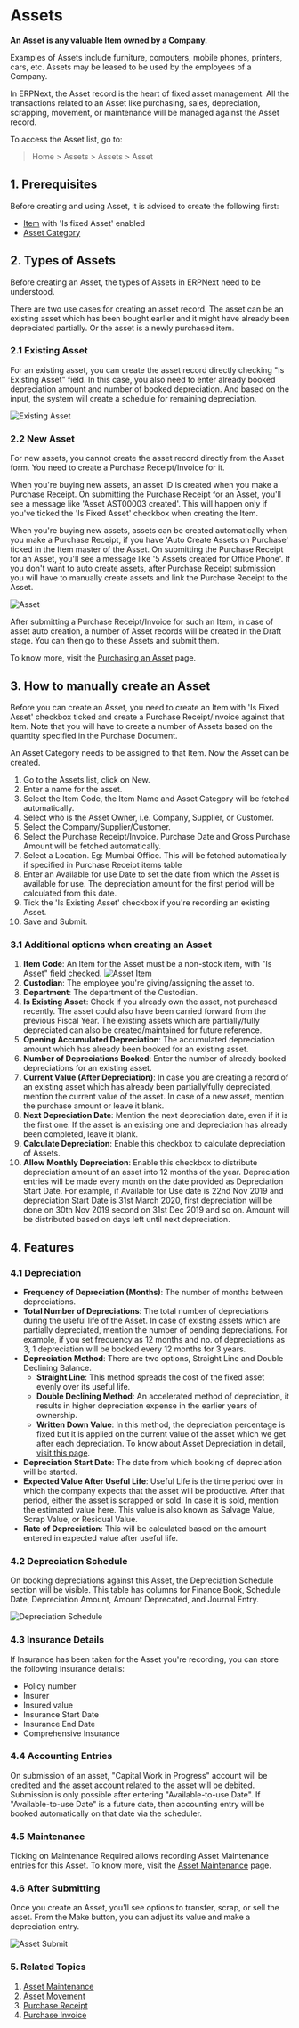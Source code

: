 <!-- add-breadcrumbs -->
# Assets

**An Asset is any valuable Item owned by a Company.**

Examples of Assets include furniture, computers, mobile phones, printers, cars, etc. Assets may be leased to be used by the employees of a Company.

In ERPNext, the Asset record is the heart of fixed asset management. All the transactions related to an Asset like purchasing, sales, depreciation, scrapping, movement, or maintenance will be managed against the Asset record.

To access the Asset list, go to:
> Home > Assets > Assets > Asset

## 1. Prerequisites
Before creating and using Asset, it is advised to create the following first:

* [Item](/docs/user/manual/en/stock/item) with 'Is fixed Asset' enabled
* [Asset Category](/docs/user/manual/en/asset/asset-category)

## 2. Types of Assets
Before creating an Asset, the types of Assets in ERPNext need to be understood.

There are two use cases for creating an asset record. The asset can be an existing asset which has been bought earlier and it might have already been depreciated partially. Or the asset is a newly purchased item.

### 2.1 Existing Asset
For an existing asset, you can create the asset record directly checking "Is Existing Asset" field. In this case, you also need to enter already booked depreciation amount and number of booked depreciation. And based on the input, the system will create a schedule for remaining depreciation.

<img class="screenshot" alt="Existing Asset" src="{{docs_base_url}}/assets/img/asset/existing-asset.png">

### 2.2 New Asset

For new assets, you cannot create the asset record directly from the Asset form. You need to create a Purchase Receipt/Invoice for it.

When you're buying new assets, an asset ID is created when you make a Purchase Receipt. On submitting the Purchase Receipt for an Asset, you'll see a message like 'Asset AST00003 created'. This will happen only if you've ticked the 'Is Fixed Asset' checkbox when creating the Item.

When you're buying new assets, assets can be created automatically when you make a Purchase Receipt, if you have 'Auto Create Assets on Purchase' ticked in the Item master of the Asset. On submitting the Purchase Receipt for an Asset, you'll see a message like '5 Assets created for Office Phone'. If you don't want to auto create assets, after Purchase Receipt submission you will have to manually create assets and link the Purchase Receipt to the Asset.

<img class="screenshot" alt="Asset" src="{{docs_base_url}}/assets/img/asset/asset.png">

After submitting a Purchase Receipt/Invoice for such an Item, in case of asset auto creation, a number of Asset records will be created in the Draft stage. You can then go to these Assets and submit them.

To know more, visit the [Purchasing an Asset](/docs/user/manual/en/asset/purchasing-an-asset) page.

## 3. How to manually create an Asset

Before you can create an Asset, you need to create an Item with 'Is Fixed Asset' checkbox ticked and create a Purchase Receipt/Invoice against that Item. Note that you will have to create a number of Assets based on the quantity specified in the Purchase Document.

An Asset Category needs to be assigned to that Item. Now the Asset can be created.

1. Go to the Assets list, click on New.
1. Enter a name for the asset.
1. Select the Item Code, the Item Name and Asset Category will be fetched automatically.
1. Select who is the Asset Owner, i.e. Company, Supplier, or Customer.
1. Select the Company/Supplier/Customer.
1. Select the Purchase Receipt/Invoice. Purchase Date and Gross Purchase Amount will be fetched automatically.
1. Select a Location. Eg: Mumbai Office. This will be fetched automatically if specified in Purchase Receipt items table
1. Enter an Available for use Date to set the date from which the Asset is available for use. The depreciation amount for the first period will be calculated from this date.
1. Tick the 'Is Existing Asset' checkbox if you're recording an existing Asset.
1. Save and Submit. 

### 3.1 Additional options when creating an Asset

1. **Item Code**: An Item for the Asset must be a non-stock item, with "Is Asset" field checked.
    <img class="screenshot" alt="Asset Item" src="{{docs_base_url}}/assets/img/asset/asset-item.png">
1. **Custodian**: The employee you're giving/assigning the asset to.
1. **Department**: The department of the Custodian.
1. **Is Existing Asset**: Check if you already own the asset, not purchased recently. The asset could also have been carried forward from the previous Fiscal Year. The existing assets which are partially/fully depreciated can also be created/maintained for future reference.
1. **Opening Accumulated Depreciation**: The accumulated depreciation amount which has already been booked for an existing asset.
1. **Number of Depreciations Booked**: Enter the number of already booked depreciations for an existing asset.
1. **Current Value (After Depreciation)**: In case you are creating a record of an existing asset which has already been partially/fully depreciated, mention the current value of the asset. In case of a new asset, mention the purchase amount or leave it blank.
1. **Next Depreciation Date**: Mention the next depreciation date, even if it is the first one. If the asset is an existing one and depreciation has already been completed, leave it blank.
1. **Calculate Depreciation**: Enable this checkbox to calculate depreciation of Assets.
1. **Allow Monthly Depreciation**: Enable this checkbox to distribute depreciation amount of an asset into 12 months of the year. Depreciation entries will be made every month on the date provided as Depreciation Start Date. For example, if Available for Use date is 22nd Nov 2019 and depreciation Start Date is 31st March 2020, first depreciation will be done on 30th Nov 2019 second on 31st Dec 2019 and so on. Amount will be distributed based on days left until next depreciation. 

## 4. Features

### 4.1 Depreciation

* **Frequency of Depreciation (Months)**: The number of months between depreciations.
* **Total Number of Depreciations**: The total number of depreciations during the useful life of the Asset. In case of existing assets which are partially depreciated, mention the number of pending depreciations. For example, if you set frequency as 12 months and no. of depreciations as 3, 1 depreciation will be booked every 12 months for 3 years.
* **Depreciation Method**: There are two options, Straight Line and Double Declining Balance.
    - **Straight Line**: This method spreads the cost of the fixed asset evenly over its useful life.
    - **Double Declining Method**: An accelerated method of depreciation, it results in higher depreciation expense in the earlier years of ownership.
    - **Written Down Value**: In this method, the depreciation percentage is fixed but it is applied on the current value of the asset which we get after each depreciation.
    To know about Asset Depreciation in detail, [visit this page](/docs/user/manual/en/asset/asset-depreciation).
* **Depreciation Start Date**: The date from which booking of depreciation will be started.
* **Expected Value After Useful Life**: Useful Life is the time period over in which the company expects that the asset will be productive. After that period, either the asset is scrapped or sold. In case it is sold, mention the estimated value here. This value is also known as Salvage Value, Scrap Value, or Residual Value.
* **Rate of Depreciation**: This will be calculated based on the amount entered in expected value after useful life.


### 4.2 Depreciation Schedule

On booking depreciations against this Asset, the Depreciation Schedule section will be visible.
This table has columns for Finance Book, Schedule Date, Depreciation Amount, Amount Deprecated, and Journal Entry.

![Depreciation Schedule](/docs/assets/img/asset/asset-depreciation.png)

### 4.3 Insurance Details
If Insurance has been taken for the Asset you're recording, you can store the following Insurance details:

* Policy number
* Insurer
* Insured value
* Insurance Start Date
* Insurance End Date
* Comprehensive Insurance

### 4.4 Accounting Entries
On submission of an asset, "Capital Work in Progress" account will be credited and the asset account related to the asset will be debited. Submission is only possible after entering "Available-to-use Date". If "Available-to-use Date" is a future date, then accounting entry will be booked automatically on that date via the scheduler.

### 4.5 Maintenance
Ticking on Maintenance Required allows recording Asset Maintenance entries for this Asset. To know more, visit the [Asset Maintenance](/docs/user/manual/en/asset/asset-maintenance) page.

### 4.6 After Submitting
Once you create an Asset, you'll see options to transfer, scrap, or sell the asset. From the Make button, you can adjust its value and make a depreciation entry.

![Asset Submit](/docs/assets/img/asset/asset-submit.png)

### 5. Related Topics
1. [Asset Maintenance](/docs/user/manual/en/asset/asset-maintenance)
1. [Asset Movement](/docs/user/manual/en/asset/asset-movement)
1. [Purchase Receipt](/docs/user/manual/en/stock/purchase-receipt)
1. [Purchase Invoice](/docs/user/manual/en/accounts/purchase-invoice)
